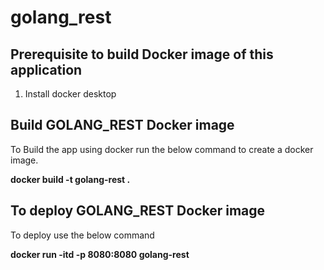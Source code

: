 # golang_rest

## Prerequisite to build Docker image of this application
1. Install docker desktop

## Build GOLANG_REST Docker image

To Build the app using docker run the below command to create a docker image.

**docker build -t golang-rest .**

## To deploy GOLANG_REST Docker image

To deploy use the below command

**docker run -itd -p 8080:8080 golang-rest**